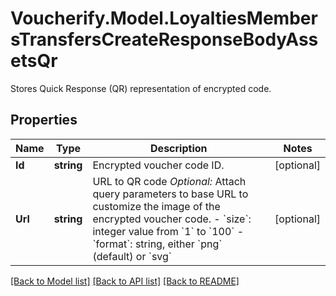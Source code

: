 # Voucherify.Model.LoyaltiesMembersTransfersCreateResponseBodyAssetsQr
Stores Quick Response (QR) representation of encrypted code.

## Properties

Name | Type | Description | Notes
------------ | ------------- | ------------- | -------------
**Id** | **string** | Encrypted voucher code ID. | [optional] 
**Url** | **string** | URL to QR code    *Optional:* Attach query parameters to base URL to customize the image of the encrypted voucher code.    - &#x60;size&#x60;: integer value from &#x60;1&#x60; to &#x60;100&#x60;   - &#x60;format&#x60;: string, either &#x60;png&#x60; (default) or &#x60;svg&#x60; | [optional] 

[[Back to Model list]](../../README.md#documentation-for-models) [[Back to API list]](../../README.md#documentation-for-api-endpoints) [[Back to README]](../../README.md)

